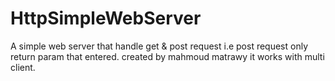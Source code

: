 # HttpSimpleWebServer
A simple web server that handle get & post request i.e post request only return param that entered.
created by mahmoud matrawy
it works with multi client.
